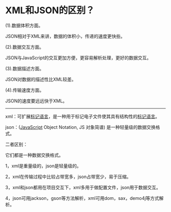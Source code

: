 # XML和JSON的区别？

(1).数据体积方面。

JSON相对于XML来讲，数据的体积小，传递的速度更快些。

(2).数据交互方面。

JSON与JavaScript的交互更加方便，更容易解析处理，更好的数据交互。

(3).数据描述方面。

JSON对数据的描述性比XML较差。

(4).传输速度方面。

JSON的速度要远远快于XML。

---

xml：可扩展[标记语言](https://baike.baidu.com/item/标记语言)，是一种用于标记电子文件使其具有结构性的[标记语言](https://baike.baidu.com/item/标记语言/5964436)。

json：([JavaScript](https://baike.baidu.com/item/JavaScript) Object Notation, JS 对象简谱) 是一种轻量级的数据交换格式。

二者区别：

它们都是一种数据交换格式。

1，xml是重量级的，json是轻量级的。

2，xml在传输过程中比较占带宽多，json占带宽少，易于压缩。

3，xml和json都用在项目交互下，xml多用于做配置文件，json用于数据交互。

4，json可用jackson，gson等方法解析，xml可用dom，sax，demo4j等方式解析。